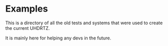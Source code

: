 # Examples

This is a directory of all the old tests and systems that were used to create the current UHDRTZ.

It is mainly here for helping any devs in the future.
